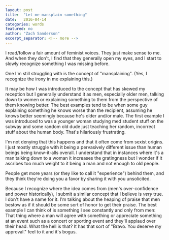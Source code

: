 ```yaml
---
layout: post
title:  "Let me mansplain something"
date:   2016-04-14
categories: words
featured: no
author: "Zach Sanderson"
excerpt_separator: <!-- more -->
---
```


I read/follow a fair amount of feminist voices. They just make sense to me. And when they don't, I find that they generally open my eyes, and I start to slowly recognize something I was missing before.

One I'm still struggling with is the concept of "mansplaining". (Yes, I recognize the irony in me explaining this.)

It may be how I was introduced to the concept that has skewed my reception but I generally understand it as men, especially older men, talking down to women or explaining something to them from the perspective of them knowing better. The best examples tend to be when some guy explaining something he knows worse than the recipient, assuming he knows better seemingly because he's older and/or male. The first example I was introduced to was a younger woman studying med student stuff on the subway and some random old dude just teaching her random, incorrect stuff about the human body. That's hilariously frustrating.

I'm not denying that this happens and that it often come from sexist origins. I just mostly struggle with it being a pervasively different issue than human beings being know-it-alls overall. I understand that in instances where it's a man talking down to a woman it increases the gratingness but I wonder if it ascribes too much weight to it being a man and not enough to old people.

People get more years (or they like to call it "experience") behind them, and they think they're doing you a favor by sharing it with you unsolicited.

Because I recognize where the idea comes from (men's over-confidence and power historically), I submit a similar concept that I believe is *very* true. I don't have a name for it. I'm talking about the heaping of praise that men bestow as if it should be some sort of honor to get their praise. The best example I can think of is something I see constantly and only from men: That thing where a man will agree with something or appreciate something at an event such as a concert or sporting event and they'll applaud over their head. What the hell is that? It has that sort of "Bravo. You deserve my approval." feel to it and it's bogus.
